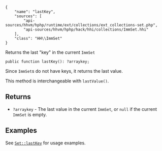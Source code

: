 ``` yamlmeta
{
    "name": "lastKey",
    "sources": [
        "api-sources/hhvm/hphp/runtime/ext/collections/ext_collections-set.php",
        "api-sources/hhvm/hphp/hack/hhi/collections/ImmSet.hhi"
    ],
    "class": "HH\\ImmSet"
}
```




Returns the last "key" in the current ` ImmSet `




``` Hack
public function lastKey(): ?arraykey;
```




Since ` ImmSet `s do not have keys, it returns the last value.




This method is interchangeable with ` lastValue() `.




## Returns




+ ` ?arraykey ` - The last value in the current `` ImmSet ``, or ``` null ``` if the current
  ```` ImmSet ```` is empty.




## Examples




See [` Set::lastKey `](</hack/reference/class/Set/lastKey/#examples>) for usage examples.
<!-- HHAPIDOC -->
